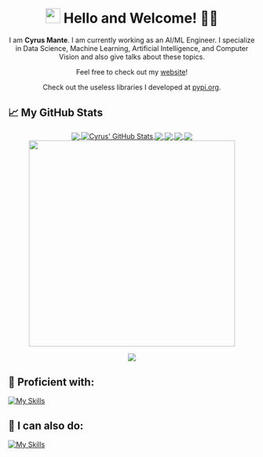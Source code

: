 <div align="center">
<h1><img src="https://raw.githubusercontent.com/MartinHeinz/MartinHeinz/master/wave.gif" width="30px"> Hello and Welcome! 🧑‍💻</h1>

I am <b> Cyrus Mante</b>. I am currently working as an AI/ML Engineer\. I specialize in Data Science, Machine Learning, Artificial Intelligence, and Computer Vision and also give talks about these topics.

Feel free to check out my [website](https://mattekudacy.reflex.run/)!

Check out the useless libraries I developed at [pypi.org](https://pypi.org/user/mattekudacy/).
</div>

## &#x1f4c8; My GitHub Stats
<div align="center">
<a href="https://github.com/mattekudacy/mattekudacy">
  <img align="center" src="https://github-readme-stats.vercel.app/api/top-langs/?username=mattekudacy&theme=radical" />
</a>
<a href="https://github.com/mattekudacy/mattekudacy">
  <img align="center" src="https://github-readme-stats.vercel.app/api?username=mattekudacy&show_icons=true&line_height=40&count_private=true&theme=radical" alt="Cyrus' GitHub Stats" />
</a>

<a href="https://github.com/mattekudacy/notevision-app">
  <img align="center" src="https://github-readme-stats.vercel.app/api/pin/?username=mattekudacy&repo=notevision-app&theme=radical" />
</a>

<a href="https://github.com/mattekudacy/ELIFAI_V2">
  <img align="center" src="https://github-readme-stats.vercel.app/api/pin/?username=mattekudacy&repo=ELIFAI_V2&hline_height=50&theme=radical" />
</a>  

<a href="https://github.com/mattekudacy/pycon2024-accred">
  <img align="center" src="https://github-readme-stats.vercel.app/api/pin/?username=mattekudacy&repo=pycon2024-accred&hline_height=50&theme=radical" />
</a>  
<a href="https://github.com/mattekudacy/toneterra">
  <img align="center" src="https://github-readme-stats.vercel.app/api/pin/?username=mattekudacy&repo=toneterra&hline_height=50&theme=radical" />
</a>  
<a href="https://streak-stats.demolab.com?user=mattekudacy&theme=radical">
  <img src="https://streak-stats.demolab.com?user=mattekudacy&theme=radical" width=420/>
</a>

![](https://github-profile-trophy.vercel.app/?username=mattekudacy&theme=radical&no-frame=false&no-bg=true&margin-w=4)
</div>

## 🔧 Proficient with:
[![My Skills](https://skillicons.dev/icons?i=python,tensorflow,pytorch,sklearn,selenium,fastapi,opencv,mysql,mongodb,vscode,git,aws,gcp,azure,docker,vercel,postman,flask,django,r&perline=15)](https://skillicons.dev)

## 🧭 I can also do:
[![My Skills](https://skillicons.dev/icons?i=html,css,js,ts,bootstrap,sass,php,tailwind,powershell,c,cs,cpp,kotlin,flutter,firebase,java&perline=15)](https://skillicons.dev)
<!--
**mattekudacy/mattekudacy** is a ✨ _special_ ✨ repository because its `README.md` (this file) appears on your GitHub profile.

Here are some ideas to get you started:

- 🔭 I’m currently working on ...
- 🌱 I’m currently learning ...
- 👯 I’m looking to collaborate on ...
- 🤔 I’m looking for help with ...
- 💬 Ask me about ...
- 📫 How to reach me: ...
- 😄 Pronouns: ...
- ⚡ Fun fact: ...
-->
